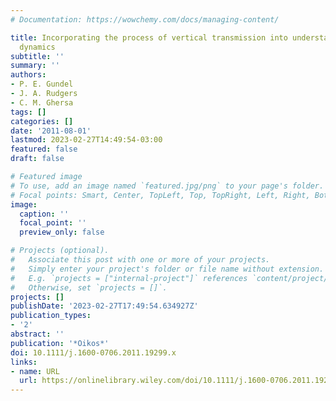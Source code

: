 ```yaml
---
# Documentation: https://wowchemy.com/docs/managing-content/

title: Incorporating the process of vertical transmission into understanding of host-symbiont
  dynamics
subtitle: ''
summary: ''
authors:
- P. E. Gundel
- J. A. Rudgers
- C. M. Ghersa
tags: []
categories: []
date: '2011-08-01'
lastmod: 2023-02-27T14:49:54-03:00
featured: false
draft: false

# Featured image
# To use, add an image named `featured.jpg/png` to your page's folder.
# Focal points: Smart, Center, TopLeft, Top, TopRight, Left, Right, BottomLeft, Bottom, BottomRight.
image:
  caption: ''
  focal_point: ''
  preview_only: false

# Projects (optional).
#   Associate this post with one or more of your projects.
#   Simply enter your project's folder or file name without extension.
#   E.g. `projects = ["internal-project"]` references `content/project/deep-learning/index.md`.
#   Otherwise, set `projects = []`.
projects: []
publishDate: '2023-02-27T17:49:54.634927Z'
publication_types:
- '2'
abstract: ''
publication: '*Oikos*'
doi: 10.1111/j.1600-0706.2011.19299.x
links:
- name: URL
  url: https://onlinelibrary.wiley.com/doi/10.1111/j.1600-0706.2011.19299.x
---
```

